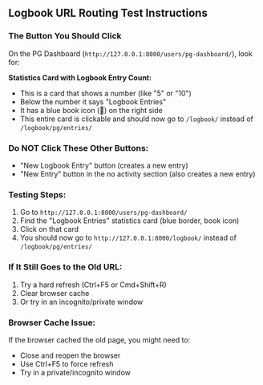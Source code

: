 ## Logbook URL Routing Test Instructions

### The Button You Should Click

On the PG Dashboard (`http://127.0.0.1:8000/users/pg-dashboard/`), look for:

**Statistics Card with Logbook Entry Count:**
- This is a card that shows a number (like "5" or "10")
- Below the number it says "Logbook Entries"
- It has a blue book icon (📖) on the right side
- This entire card is clickable and should now go to `/logbook/` instead of `/logbook/pg/entries/`

### Do NOT Click These Other Buttons:
- "New Logbook Entry" button (creates a new entry)
- "New Entry" button in the no activity section (also creates a new entry)

### Testing Steps:
1. Go to `http://127.0.0.1:8000/users/pg-dashboard/`
2. Find the "Logbook Entries" statistics card (blue border, book icon)
3. Click on that card
4. You should now go to `http://127.0.0.1:8000/logbook/` instead of `/logbook/pg/entries/`

### If It Still Goes to the Old URL:
1. Try a hard refresh (Ctrl+F5 or Cmd+Shift+R)
2. Clear browser cache
3. Or try in an incognito/private window

### Browser Cache Issue:
If the browser cached the old page, you might need to:
- Close and reopen the browser
- Use Ctrl+F5 to force refresh
- Try in a private/incognito window
